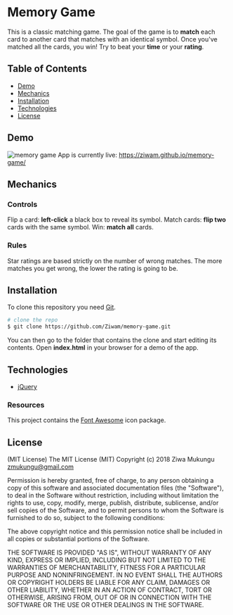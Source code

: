 # Memory Game
This is a classic matching game.
The goal of the game is to **match** each card to another card that matches with an identical symbol.
Once you've matched all the cards, you win!
Try to beat your **time** or your **rating**.
## Table of Contents
- [Demo](#demo)
- [Mechanics](#mechanics)
- [Installation](#installation)
- [Technologies](#technologies)
- [License](#license)
## Demo
![memory game](https://lh3.googleusercontent.com/Rj5Pi9c5LPJQ14bl_be9c3tytObfhniio1LytfpC3EkfV_ZFnV30no3vDScR5F1kA5PUYFhKxxVxrCJLgj5lPV-QkZ9krhEy507f8RCIL4bhll_n6L9L1PZUn1ve8N3TT4ozJkyxYuQrS6KUe-5be8qmL3iGyTrjMzZ1kHkqg1tVkJfG23ZWzCM5nFk-6f85nTyWbQYzJE_xpUM-LZ-atzZC_KoSIU_eZhZqDnp3gOTG6k2vlUSdSBMpEkPPOUj1gX1cJcBdaQecvBWTBRUqHQgirABiDDo5EfcOxH6ddWAtHXrzeF48QBEtMkHNE87L-7BwboYilmq_Gvb0cuFV7VO6hX5fw8NxNDhBnfTjIYe-LPSJA2TTupUBrRs64i4y5AxYg1w61Ccw4QjXcg7ndfnfpbAK0nqcCu4MCO3ErHQ79FM7mkdwMFLVGOOzKq_lfbL2fGRPhmmmu9EmWr7yspmMknegyY2Olrtq6eXat44_ynIM46_EbGkuC6pLxY06jSKRQAb4fXbdBtemr9fU9HmV2TbVVxgB9j9VZcEdBjiC7WdI8cZ2mV6T1fdMt6W2UQ2ZxJVp1SMCLpKBEHACuXBKzMyyO4U1tvMa__4=w1024-h900-no)
App is currently live: https://ziwam.github.io/memory-game/
## Mechanics
### Controls
Flip a card: **left-click** a black box to reveal its symbol.
Match cards: **flip two** cards with the same symbol.
Win: **match all** cards.
### Rules
Star ratings are based strictly on the number of wrong matches. The more matches you get wrong, the lower the rating is going to be.
## Installation
To clone this repository you need [Git](https://git-scm.com/).
```bash
# clone the repo
$ git clone https://github.com/Ziwam/memory-game.git
```
You can then go to the folder that contains the clone and start editing its contents. Open **index.html** in your browser for a demo of the app.
## Technologies
- [jQuery](https://jquery.com/)
### Resources
This project contains the [Font Awesome](http://fontawesome.io/) icon package.
## License
(MIT License)
The MIT License (MIT) Copyright (c) 2018 Ziwa Mukungu zmukungu@gmail.com

Permission is hereby granted, free of charge, to any person obtaining a copy of this software and associated documentation files (the "Software"), to deal in the Software without restriction, including without limitation the rights to use, copy, modify, merge, publish, distribute, sublicense, and/or sell copies of the Software, and to permit persons to whom the Software is furnished to do so, subject to the following conditions:

The above copyright notice and this permission notice shall be included in all copies or substantial portions of the Software.

THE SOFTWARE IS PROVIDED "AS IS", WITHOUT WARRANTY OF ANY KIND, EXPRESS OR IMPLIED, INCLUDING BUT NOT LIMITED TO THE WARRANTIES OF MERCHANTABILITY, FITNESS FOR A PARTICULAR PURPOSE AND NONINFRINGEMENT. IN NO EVENT SHALL THE AUTHORS OR COPYRIGHT HOLDERS BE LIABLE FOR ANY CLAIM, DAMAGES OR OTHER LIABILITY, WHETHER IN AN ACTION OF CONTRACT, TORT OR OTHERWISE, ARISING FROM, OUT OF OR IN CONNECTION WITH THE SOFTWARE OR THE USE OR OTHER DEALINGS IN THE SOFTWARE.
